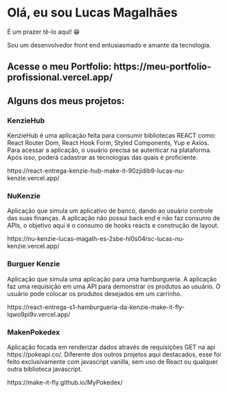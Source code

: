 
<h1> Olá, eu sou Lucas Magalhães </h1>
<p>É um prazer tê-lo aqui! 😁 </p>
<p>Sou um desenvolvedor front end entusiasmado e amante da tecnologia. </p>
<h2>Acesse o meu Portfolio: https://meu-portfolio-profissional.vercel.app/ <h2/>


<h2>Alguns dos meus projetos:</h2>
<h3>KenzieHub</h3>
<p>KenzieHub é uma aplicação feita para consumir bibliotecas REACT como: React Router Dom, React Hook Form, Styled Components, Yup e Axios. Para acessar a aplicação, o usuário precisa se autenticar na plataforma. Após isso, poderá cadastrar as tecnologias das quais é proficiente.</p>
<span>https://react-entrega-kenzie-hub-make-it-90zjidib9-lucas-nu-kenzie.vercel.app/</span>

<h3>NuKenzie</h3>
<p>Aplicação que simula um aplicativo de banco, dando ao usuário controle das suas finanças. A aplicação não possui back end e não faz consumo de APIs, o objetivo aqui é o consumo de hooks reacts e construção de layout.</p>
<span>https://nu-kenzie-lucas-magalh-es-2sbe-hl0s04rsc-lucas-nu-kenzie.vercel.app/</span>

<h3>Burguer Kenzie</h3>
<p>Aplicação que simula uma aplicação para uma hamburgueria. A aplicação faz uma requisição em uma API para demonstrar os produtos ao usuário. O usuário pode colocar os produtos desejados em um carrinho.</p>
<span>https://react-entrega-s1-hamburgueria-da-kenzie-make-it-fly-lqwo9pi9v.vercel.app/</span>

<h3>MakenPokedex</h3>
<p>Aplicação focada em renderizar dados através de requisições GET na api https://pokeapi.co/. Diferente dos outros projetos aqui destacados, esse foi feito exclusivamente com javascript vanilla, sem uso de React ou qualquer outra biblioteca javascript.</p>
<span>https://make-it-fly.github.io/MyPokedex/</span>
<!---
Make-it-fly/Make-it-fly is a ✨ special ✨ repository because its `README.md` (this file) appears on your GitHub profile.
You can click the Preview link to take a look at your changes.
--->
